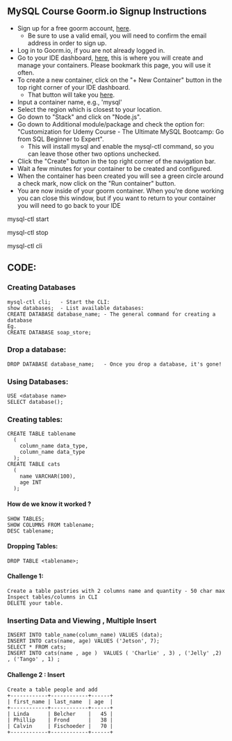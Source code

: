 ## MySQL Course Goorm.io Signup Instructions

- Sign up for a free goorm account, [here](https://accounts.goorm.io/signup).
	- Be sure to use a valid email, you will need to confirm the email address in order to sign up.
- Log in to Goorm.io, if you are not already logged in.
- Go to your IDE dashboard, [here](https://ide.goorm.io/my), this is where you will create and manage your containers. Please bookmark this page, you will use it often.
- To create a new container, click on the "+ New Container" button in the top right corner of your IDE dashboard.
	- That button will take you [here](https://ide.goorm.io/container/new).
- Input a container name, e.g., 'mysql'
- Select the region which is closest to your location.
- Go down to "Stack" and click on "Node.js".
- Go down to Additional module/package and check the option for: "Customization for Udemy Course - The Ultimate MySQL Bootcamp: Go from SQL Beginner to Expert".
	- This will install mysql and enable the mysql-ctl command, so you can leave those other two options unchecked.
- Click the "Create" button in the top right corner of the navigation bar.
- Wait a few minutes for your container to be created and configured.
- When the container has been created you will see a green circle around a check mark, now click on the "Run container" button.
- You are now inside of your goorm container. When you're done working you can close this window, but if you want to return to your container you will need to go back to your IDE 

mysql-ctl start

mysql-ctl stop

mysql-ctl cli
## CODE:
### Creating Databases
	mysql-ctl cli;   - Start the CLI:
	show databases;  - List available databases:
	CREATE DATABASE database_name; - The general command for creating a database
	Eg.
	CREATE DATABASE soap_store; 
### Drop a database:
	DROP DATABASE database_name;   - Once you drop a database, it's gone!
### Using Databases:
	USE <database name>
	SELECT database();
### Creating tables:
	CREATE TABLE tablename
	  (
	    column_name data_type,
	    column_name data_type
	  );
	CREATE TABLE cats
	  (
	    name VARCHAR(100),
	    age INT
	  );
#### How de we know it worked ?
	SHOW TABLES;
	SHOW COLUMNS FROM tablename;
	DESC tablename;
#### Dropping Tables:
	DROP TABLE <tablename>; 
#### Challenge 1:  
	Create a table pastries with 2 columns name and quantity - 50 char max
	Inspect tables/columns in CLI
	DELETE your table.
### Inserting Data and Viewing , Multiple Insert
	INSERT INTO table_name(column_name) VALUES (data);
	INSERT INTO cats(name, age) VALUES ('Jetson', 7);
	SELECT * FROM cats;
	INSERT INTO cats(name , age )  VALUES ( 'Charlie' , 3) , ('Jelly' ,2) , ('Tango' , 1) ;
#### Challenge 2 :  Insert
	Create a table people and add
	+------------+------------+------+
	| first_name | last_name  | age  |
	+------------+------------+------+
	| Linda      | Belcher    |   45 |
	| Phillip    | Frond      |   38 |
	| Calvin     | Fischoeder |   70 |
	+------------+------------+------+

	
